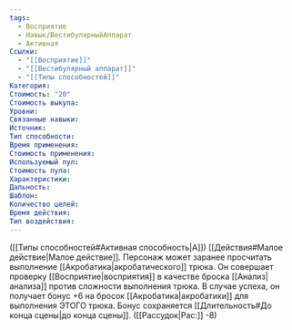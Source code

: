 ```yaml
---
tags:
  - Восприятие
  - Навык/ВестибулярныйАппарат
  - Активная
Ссылки:
  - "[[Восприятие]]"
  - "[[Вестибулярный аппарат]]"
  - "[[Типы способностей]]"
Категория: 
Стоимость: "20"
Стоимость выкупа: 
Уровни: 
Связанные навыки:
Источник:
Тип способности:
Время применения:
Стоимость применения:
Используемый пул:
Стоимость пула:
Характеристики:
Дальность:
Шаблон:
Количество целей:
Время действия:
Тип воздействия:
---
```

([[Типы способностей#Активная способность|А]]) [[Действия#Малое действие|Малое действие]]. Персонаж может заранее просчитать выполнение [[Акробатика|акробатического]] трюка. Он совершает проверку [[Восприятие|восприятия]] в качестве броска [[Анализ|анализа]] против сложности выполнения трюка. В случае успеха, он получает бонус +6 на бросок [[Акробатика|акробатики]] для выполнения ЭТОГО трюка. Бонус сохраняется [[Длительность#До конца сцены|до конца сцены]]. ([[Рассудок|Рас:]] -8)